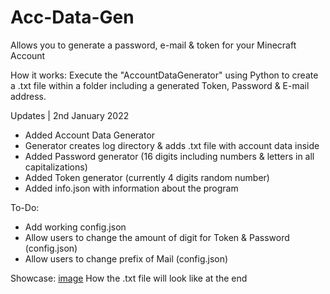 # Acc-Data-Gen
Allows you to generate a password, e-mail &amp; token for your Minecraft Account

How it works:
Execute the "AccountDataGenerator" using Python to create a .txt file within a folder including a generated Token, Password & E-mail address.


Updates | 2nd January 2022
+ Added Account Data Generator
+ Generator creates log directory & adds .txt file with account data inside
+ Added Password generator (16 digits including numbers & letters in all capitalizations)
+ Added Token generator (currently 4 digits random number)
+ Added info.json with information about the program

To-Do:
+ Add working config.json
+ Allow users to change the amount of digit for Token & Password (config.json)
+ Allow users to change prefix of Mail (config.json)


Showcase: 
[image](https://user-images.githubusercontent.com/92960553/147881887-8ada7baa-f4d4-44fa-93c5-5344a39e6ca4.png)
How the .txt file will look like at the end
